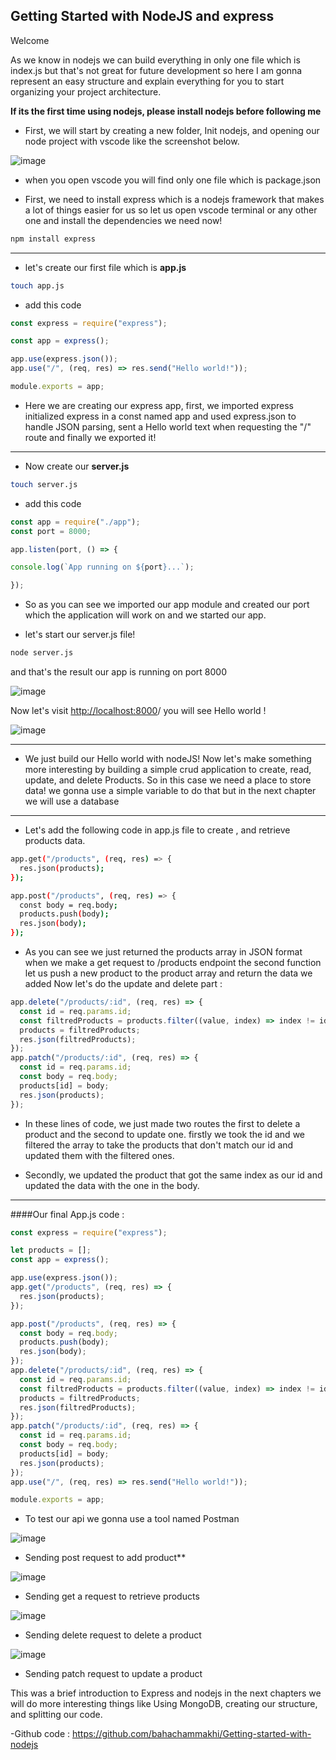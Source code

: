 ## Getting Started with NodeJS and express


Welcome 

As we know in nodejs we can build everything in only one file which is index.js but that's not great for future development so here I am gonna represent an easy structure and explain everything for you to start organizing your project architecture.

**If its the first time using nodejs, please install nodejs before following me**

- First, we will start by creating a new folder, Init nodejs, and opening our node project with vscode like the screenshot below.

![image](https://cdn.hashnode.com/res/hashnode/image/upload/v1626522931757/qXFu9u6W8.png)
 

- when you open vscode you will find only one file which is package.json

- First, we need to install express which is a nodejs framework that makes a lot of things easier for us
so let us open vscode terminal or any other one and install the dependencies we need now!

```bash
npm install express
```

---
 - let's create our first file which is **app.js**

```bash
touch app.js
```

- add this code

```jsx
const express = require("express");

const app = express();

app.use(express.json());
app.use("/", (req, res) => res.send("Hello world!"));

module.exports = app;
```

- Here we are creating our express app, first, we imported express initialized express in a const named app and used express.json to handle JSON parsing, sent a Hello world text when requesting the "/" route and finally we exported it!

---

- Now create our **server.js**

```bash
touch server.js
```

- add this code

```jsx
const app = require("./app");
const port = 8000;

app.listen(port, () => {

console.log(`App running on ${port}...`);

});
```

- So as you can see we imported our app module and created our port which the application will work on and we started our app.

- let's start our server.js file!

```bash
node server.js
```

and that's the result our app is running on port 8000

![image](https://cdn.hashnode.com/res/hashnode/image/upload/v1626522934608/AldyXS5dh.png)
 

Now let's visit [http://localhost:8000](http://localhost:8000/)/ you will see Hello world !

![image](https://cdn.hashnode.com/res/hashnode/image/upload/v1626522936610/F2_ua1y5I.png)
 
---
- We just build our Hello world with nodeJS! Now let's make something more interesting by building a simple crud application to create, read, update, and delete Products.
So in this case we need a place to store data! we gonna use a simple variable to do that but in the next chapter we will use a database

---

- Let's add the following code in app.js file to create , and retrieve products data.

```bash
app.get("/products", (req, res) => {
  res.json(products);
});

app.post("/products", (req, res) => {
  const body = req.body;
  products.push(body);
  res.json(body);
});
```

- As you can see we just returned the products array in JSON format when we make a get request to /products endpoint
the second function let us push a new product to the product array and return the data we added
Now let's do the update and delete part :

```jsx
app.delete("/products/:id", (req, res) => {
  const id = req.params.id;
  const filtredProducts = products.filter((value, index) => index != id);
  products = filtredProducts;
  res.json(filtredProducts);
});
app.patch("/products/:id", (req, res) => {
  const id = req.params.id;
  const body = req.body;
  products[id] = body;
  res.json(products);
});
```

- In these lines of code, we just made two routes the first to delete a product and the second to update one.
firstly we took the id and we filtered the array to take the products that don't match our id and updated them with the filtered ones.

- Secondly, we updated the product that got the same index as our id and updated the data with the one in the body.

---

####Our final App.js code : 

```jsx
const express = require("express");

let products = [];
const app = express();

app.use(express.json());
app.get("/products", (req, res) => {
  res.json(products);
});

app.post("/products", (req, res) => {
  const body = req.body;
  products.push(body);
  res.json(body);
});
app.delete("/products/:id", (req, res) => {
  const id = req.params.id;
  const filtredProducts = products.filter((value, index) => index != id);
  products = filtredProducts;
  res.json(filtredProducts);
});
app.patch("/products/:id", (req, res) => {
  const id = req.params.id;
  const body = req.body;
  products[id] = body;
  res.json(products);
});
app.use("/", (req, res) => res.send("Hello world!"));

module.exports = app;
```

- To test our api we gonna use a tool named Postman

![image](https://cdn.hashnode.com/res/hashnode/image/upload/v1626522938558/zE9wTYPam.png)
 

- Sending post request to add product**

![image](https://cdn.hashnode.com/res/hashnode/image/upload/v1626522940721/S-5Qw0qI2.png)
 

- Sending get a request to retrieve products

![image](https://cdn.hashnode.com/res/hashnode/image/upload/v1626522942566/RTlYbkFy5.png)
 

- Sending delete request to delete a product

![image](https://cdn.hashnode.com/res/hashnode/image/upload/v1626522944576/vF6yAJyGi.png)
 

- Sending patch request to update a product

This was a brief introduction to Express and nodejs in the next chapters we will do more interesting things like Using MongoDB, creating our structure, and splitting our code.

-Github code : https://github.com/bahachammakhi/Getting-started-with-nodejs